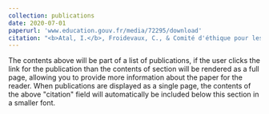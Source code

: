 ```yaml
---
collection: publications
date: 2020-07-01 
paperurl: 'www.education.gouv.fr/media/72295/download'
citation: "<b>Atal, I.</b>, Froidevaux, C., & Comité d'éthique pour les données d'éducation (2020) Enjeux d'éthique des usages des données numériques d'éducation dans le contexte de la pandémie. AVIS 2020-1. [Report] Ministère de l’Education Nationale, de la Jeunesse et des Sports, France."
---
```


The contents above will be part of a list of publications, if the user clicks the link for the publication than the contents of section will be rendered as a full page, allowing you to provide more information about the paper for the reader. When publications are displayed as a single page, the contents of the above "citation" field will automatically be included below this section in a smaller font.

